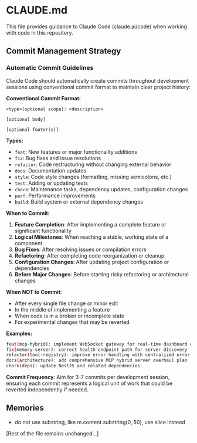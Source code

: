 # CLAUDE.md

This file provides guidance to Claude Code (claude.ai/code) when working with code in this repository.

## Commit Management Strategy

### Automatic Commit Guidelines

Claude Code should automatically create commits throughout development sessions using conventional commit format to maintain clear project history:

**Conventional Commit Format:**

```
<type>[optional scope]: <description>

[optional body]

[optional footer(s)]
```

**Types:**

- `feat`: New features or major functionality additions
- `fix`: Bug fixes and issue resolutions
- `refactor`: Code restructuring without changing external behavior
- `docs`: Documentation updates
- `style`: Code style changes (formatting, missing semicolons, etc.)
- `test`: Adding or updating tests
- `chore`: Maintenance tasks, dependency updates, configuration changes
- `perf`: Performance improvements
- `build`: Build system or external dependency changes

**When to Commit:**

1. **Feature Completion**: After implementing a complete feature or significant functionality
2. **Logical Milestones**: When reaching a stable, working state of a component
3. **Bug Fixes**: After resolving issues or compilation errors
4. **Refactoring**: After completing code reorganization or cleanup
5. **Configuration Changes**: After updating project configuration or dependencies
6. **Before Major Changes**: Before starting risky refactoring or architectural changes

**When NOT to Commit:**

- After every single file change or minor edit
- In the middle of implementing a feature
- When code is in a broken or incomplete state
- For experimental changes that may be reverted

**Examples:**

```bash
feat(mcp-hybrid): implement WebSocket gateway for real-time dashboard communication
fix(memory-server): correct health endpoint path for server discovery
refactor(tool-registry): improve error handling with centralized error utils
docs(architecture): add comprehensive MCP hybrid server overhaul plan
chore(deps): update NestJS and related dependencies
```

**Commit Frequency**: Aim for 3-7 commits per development session, ensuring each commit represents a logical unit of work that could be reverted independently if needed.

## Memories

- do not use substring, like m.content.substring(0, 50), use slice instead

[Rest of the file remains unchanged...]